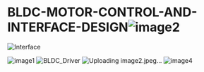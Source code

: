 # BLDC-MOTOR-CONTROL-AND-INTERFACE-DESIGN![image2](https://user-images.githubusercontent.com/112414454/230738326-34cfd258-2eff-4295-b8b2-6a34afa37c15.jpeg)
![Interface](https://user-images.githubusercontent.com/112414454/230738225-8593e15c-1643-485e-9fdc-1f3a6b514853.jpeg)

![image1](https://user-images.githubusercontent.com/112414454/230738262-d94db8a7-e364-4e8c-9a61-2ca0e5108669.jpeg)
![BLDC_Driver](https://user-images.githubusercontent.com/112414454/230738263-9fcd6531-cd45-4f9c-85cb-efc18a2796db.jpeg)
![Uploading image2.jpeg…]()
![image4](https://user-images.githubusercontent.com/112414454/230738328-2e90f336-0d21-42fd-8cd7-16c757529b28.jpeg)
